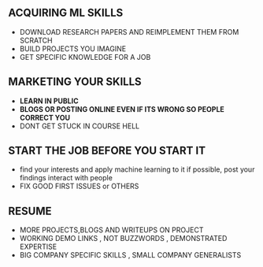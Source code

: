 ## ACQUIRING ML SKILLS
- DOWNLOAD RESEARCH PAPERS AND REIMPLEMENT THEM FROM SCRATCH
- BUILD PROJECTS YOU IMAGINE
- GET SPECIFIC KNOWLEDGE FOR A JOB

## MARKETING YOUR SKILLS
- **LEARN IN PUBLIC** 
- **BLOGS OR POSTING ONLINE EVEN IF ITS WRONG SO PEOPLE CORRECT YOU**
- DONT GET STUCK IN COURSE HELL



## START THE JOB BEFORE YOU START IT
- find your interests and apply machine learning to it if possible, post your findings interact with people
- FIX GOOD FIRST ISSUES or OTHERS

## RESUME
- MORE PROJECTS,BLOGS AND WRITEUPS ON PROJECT
- WORKING DEMO LINKS , NOT BUZZWORDS , DEMONSTRATED EXPERTISE
-  BIG COMPANY SPECIFIC SKILLS , SMALL COMPANY GENERALISTS